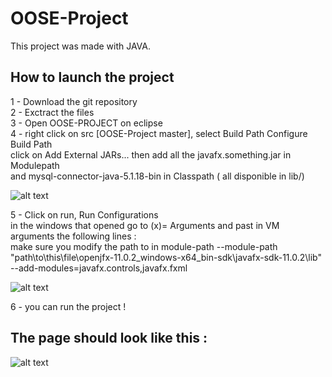 # OOSE-Project

This project was made with JAVA.

## How to launch the project

1 - Download the git repository  
2 - Exctract the files  
3 - Open OOSE-PROJECT on eclipse  
4 - right click on src [OOSE-Project master], select Build Path Configure Build Path   
    click on Add External JARs... then add all the javafx.something.jar in Modulepath  
    and mysql-connector-java-5.1.18-bin in Classpath ( all disponible in lib/)    

  ![alt text](https://image.noelshack.com/fichiers/2020/03/2/1578996530-captproj4.png)  

5 - Click on run, Run Configurations  
    in the windows that opened go to (x)= Arguments and past in VM arguments the following lines :  
    make sure you modify the path to in module-path 
    --module-path "path\to\this\file\openjfx-11.0.2_windows-x64_bin-sdk\javafx-sdk-11.0.2\lib"  
    --add-modules=javafx.controls,javafx.fxml  
  
  ![alt text](https://image.noelshack.com/fichiers/2020/03/2/1578995965-captproj2.png)
  
6 - you can run the project !  

## The page should look like this : 
  
  ![alt text](https://image.noelshack.com/fichiers/2020/03/2/1578996159-captproj3.png)

